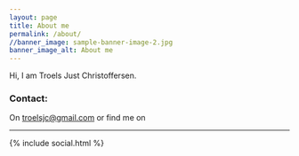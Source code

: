 ```yaml
---
layout: page
title: About me
permalink: /about/
//banner_image: sample-banner-image-2.jpg
banner_image_alt: About me
---
```


Hi, I am Troels Just Christoffersen.

### Contact:

On troelsjc@gmail.com or find
me on

---

{% include social.html %}

